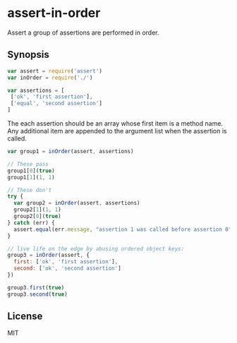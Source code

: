 # assert-in-order

Assert a group of assertions are performed in order.

## Synopsis

```javascript
var assert = require('assert')
var inOrder = require('./')

var assertions = [
 ['ok', 'first assertion'],
 ['equal', 'second assertion']
]
```

The each assertion should be an array whose first item is a method name. Any
additional item are appended to the argument list when the assertion is called.

```javascript
var group1 = inOrder(assert, assertions)

// These pass
group1[0](true)
group1[1](1, 1)

// These don't
try {
  var group2 = inOrder(assert, assertions)
  group2[1](1, 1)
  group2[0](true)
} catch (err) {
  assert.equal(err.message, "assertion 1 was called before assertion 0")
}

// live life on the edge by abusing ordered object keys:
group3 = inOrder(assert, {
  first: ['ok', 'first assertion'],
  second: ['ok', 'second assertion']
})

group3.first(true)
group3.second(true)
```

## License

MIT
